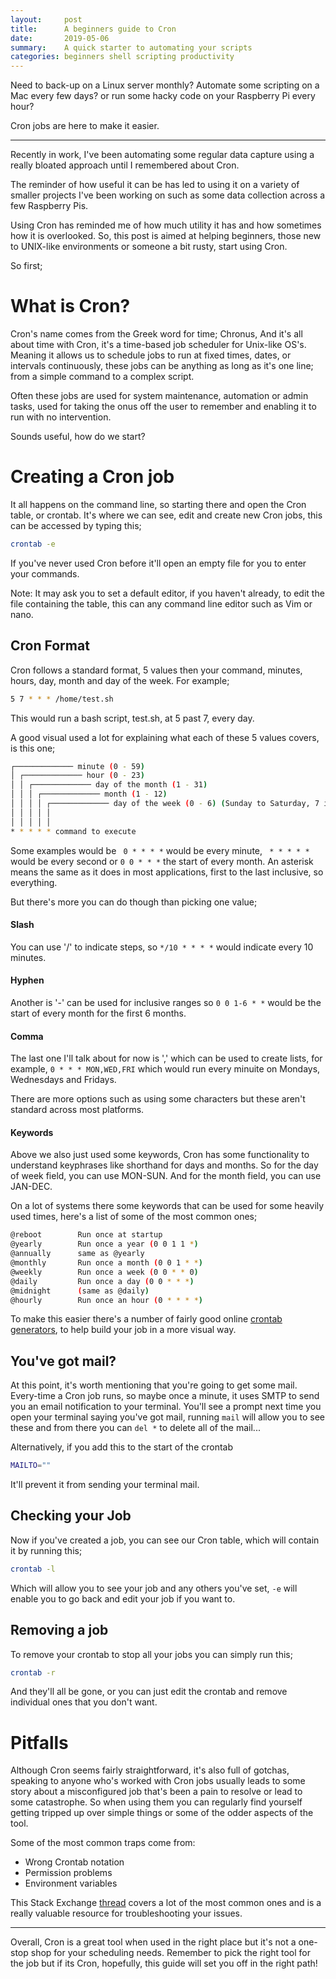 ```yaml
---
layout:     post
title:      A beginners guide to Cron
date:       2019-05-06
summary:    A quick starter to automating your scripts
categories: beginners shell scripting productivity
---
```


Need to back-up on a Linux server monthly? Automate some scripting on a Mac every few days? or run some hacky code on your Raspberry Pi every hour?

Cron jobs are here to make it easier.

---

Recently in work, I've been automating some regular data capture using a really bloated approach until I remembered about Cron. 

The reminder of how useful it can be has led to using it on a variety of smaller projects I've been working on such as some data collection across a few Raspberry Pis.

Using Cron has reminded me of how much utility it has and how sometimes how it is overlooked. So, this post is aimed at helping beginners, those new to UNIX-like environments or someone a bit rusty, start using Cron. 

So first;

# What is Cron?
Cron's name comes from the Greek word for time; Chronus, And it's all about time with Cron, it's a time-based job scheduler for Unix-like OS's. Meaning it allows us to schedule jobs to run at fixed times, dates, or intervals continuously, these jobs can be anything as long as it's one line; from a simple command to a complex script. 

Often these jobs are used for system maintenance, automation or admin tasks, used for taking the onus off the user to remember and enabling it to run with no intervention.

Sounds useful, how do we start?


# Creating a Cron job
It all happens on the command line, so starting there and open the Cron table, or crontab. It's where we can see, edit and create new Cron jobs, this can be accessed by typing this;
``` bash
crontab -e
```
If you've never used Cron before it'll open an empty file for you to enter your commands.

Note: It may ask you to set a default editor, if you haven't already, to edit the file containing the table, this can any command line editor such as Vim or nano.

## Cron Format
Cron follows a standard format, 5 values then your command, minutes, hours, day, month and day of the week. For example;
``` bash
5 7 * * * /home/test.sh
```
This would run a bash script, test.sh, at 5 past 7, every day.

A good visual used a lot for explaining what each of these 5 values covers, is this one;

``` bash
┌───────────── minute (0 - 59)
│ ┌───────────── hour (0 - 23)
│ │ ┌───────────── day of the month (1 - 31)
│ │ │ ┌───────────── month (1 - 12)
│ │ │ │ ┌───────────── day of the week (0 - 6) (Sunday to Saturday, 7 is also Sunday on some systems)
│ │ │ │ │                                   
│ │ │ │ │
* * * * * command to execute
```

Some examples would be ` 0 * * * *` would be every minute, ` * * * * *` would be every second or `0 0 * * *` the start of every month. An asterisk means the same as it does in most applications, first to the last inclusive, so everything. 

But there's more you can do though than picking one value;

#### Slash 
You can use '/' to indicate steps, so `*/10 * * * *` would indicate every 10 minutes. 

#### Hyphen
Another is '-' can be used for inclusive ranges so `0 0 1-6 * *` would be the start of every month for the first 6 months. 

#### Comma
The last one I'll talk about for now is ',' which can be used to create lists, for example, `0 * * * MON,WED,FRI` which would run every minuite on Mondays, Wednesdays and Fridays.

There are more options such as using some characters but these aren't standard across most platforms.

#### Keywords
Above we also just used some keywords, Cron has some functionality to understand keyphrases like shorthand for days and months. So for the day of week field, you can use MON-SUN. And for the month field, you can use JAN-DEC.

On a lot of systems there some keywords that can be used for some heavily used times, here's a list of some of the most common ones;

``` bash
@reboot        Run once at startup
@yearly        Run once a year (0 0 1 1 *)
@annually      same as @yearly
@monthly       Run once a month (0 0 1 * *)
@weekly        Run once a week (0 0 * * 0)
@daily         Run once a day (0 0 * * *)
@midnight      (same as @daily)
@hourly        Run once an hour (0 * * * *)
```

To make this easier there's a number of fairly good online [crontab generators](https://crontab-generator.org/), to help build your job in a more visual way.

## You've got mail?
At this point, it's worth mentioning that you're going to get some mail. Every-time a Cron job runs, so maybe once a minute, it uses SMTP to send you an email notification to your terminal. You'll see a prompt next time you open your terminal saying you've got mail, running `mail` will allow you to see these and from there you can `del *` to delete all of the mail... 

Alternatively, if you add this to the start of the crontab
``` bash
MAILTO=""
```
It'll prevent it from sending your terminal mail.

## Checking your Job
Now if you've created a job, you can see our Cron table, which will contain it by running this;

``` bash
crontab -l
```

Which will allow you to see your job and any others you've set, `-e` will enable you to go back and edit your job if you want to.

## Removing a job
To remove your crontab to stop all your jobs you can simply run this;
``` bash
crontab -r
```
And they'll all be gone, or you can just edit the crontab and remove individual ones that you don't want.


# Pitfalls
Although Cron seems fairly straightforward, it's also full of gotchas, speaking to anyone who's worked with Cron jobs usually leads to some story about a misconfigured job that's been a pain to resolve or lead to some catastrophe. So when using them you can regularly find yourself getting tripped up over simple things or some of the odder aspects of the tool.

Some of the most common traps come from:
- Wrong Crontab notation
- Permission problems
- Environment variables

This Stack Exchange [thread](https://askubuntu.com/questions/23009/why-crontab-scripts-are-not-working) covers a lot of the most common ones and is a really valuable resource for troubleshooting your issues.

---

Overall, Cron is a great tool when used in the right place but it's not a one-stop shop for your scheduling needs. Remember to pick the right tool for the job but if its Cron, hopefully, this guide will set you off in the right path!
